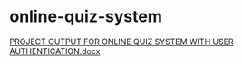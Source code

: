 # online-quiz-system
[PROJECT OUTPUT FOR ONLINE QUIZ SYSTEM WITH USER AUTHENTICATION.docx](https://github.com/user-attachments/files/18620543/PROJECT.OUTPUT.FOR.ONLINE.QUIZ.SYSTEM.WITH.USER.AUTHENTICATION.docx)

